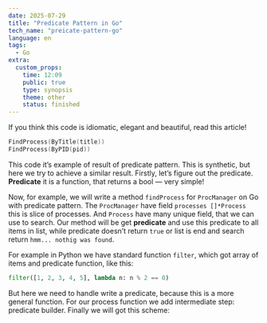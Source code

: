 ```yaml
---
date: 2025-07-29
title: "Predicate Pattern in Go"
tech_name: "preicate-pattern-go"
language: en
tags:
  - Go
extra:
  custom_props:
    time: 12:09
    public: true
    type: synopsis
    theme: other
    status: finished
---
```

If you think this code is idiomatic, elegant and beautiful, read this article!
```go
FindProcess(ByTitle(title))
FindProcess(ByPID(pid))
```

This code it’s example of result of predicate pattern. This is synthetic, but here we try to achieve a similar result. Firstly, let’s figure out the predicate. **Predicate** it is a function, that returns a bool — very simple! 

Now, for example, we will write a method `findProcess` for `ProcManager` on Go with predicate pattern. The `ProcManager` have field `processes []*Process`  this is slice of processes. And `Process` have many unique field, that we can use to search. Our method will be get **predicate** and use this predicate to all items in list, while predicate doesn’t return `true` or list is end and search return `hmm... nothig was found`. 

For example in Python we have standard function `filter`, which got array of items and predicate function, like this:
```python
filter([1, 2, 3, 4, 5], lambda n: n % 2 == 0)
```
But here we need to handle write a predicate, because this is a more general function. For our process function we add intermediate step: predicate builder. Finally we will got this scheme:
